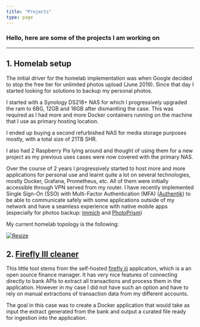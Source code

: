 ```yaml
---
title: "Projects"
type: page
---
```



### Hello, here are some of the projects I am working on

---------

## 1. Homelab setup

The initial driver for the homelab implementation was when Google decided to stop the free tier for unlimited photos upload (June 2019). Since that day I started looking for solutions to backup my personal photos.

I started with a Synology DS218+ NAS for which I progressively upgraded the ram to 6BG, 12GB and 16GB after dismantling the case. This was required as I had more and more Docker containers running on the machine that I use as primary hosting location.

I ended up buying a second refurbished NAS for media storage purposes mostly, with a total size of 21TB SHR. 

I also had 2 Raspberry Pis lying around and thought of using them for a new project as my previous uses cases were now covered with the primary NAS.

Over the course of 2 years I progressively started to host more and more applications for personal use and learnt quite a lot on several technologies, mostly Docker, Grafana, Prometheus, etc. All of them were initially accessible through VPN served from my router. I have recently implemented Single Sign-On (SSO) with Multi-Factor Authentication (MFA) ([Authentik](https://goauthentik.io/)) to be able to communicate safely with some applications outside of my network and have a seamless experience with native mobile apps (especially for photos backup: [Immich](https://immich.app/) and [PhotoPrism](https://www.photoprism.app/))

My current homelab topology is the following:

[//]:[![Resize](/images/homelab_topology.drawio.png)](https://viewer.diagrams.net/?tags=%7B%7D&highlight=000000&edit=_blank&layers=1&nav=1&title=homelab_topology#Uhttps%3A%2F%2Fraw.githubusercontent.com%2Fanjimene7%2Fhomelab_topology%2Fmain%2Fhomelab_topology)
[![Resize](/images/homelab_topology.drawio.png)](/images/homelab_topology.drawio.png)


## 2. [Firefly III cleaner](https://github.com/anjimene7/firefly)

This little tool stems from the self-hosted [firefly iii](https://www.firefly-iii.org/) application, which is a an open source finance manager. It has very nice features of connecting directly to bank APIs to extract all transactions and process them in the application. However in my case I did not have such an option and have to rely on manual extractions of transaction data from my different accounts.

The goal in this case was to create a Docker application that would take as input the extract generated from the bank and output a curated file ready for ingestion into the application. 